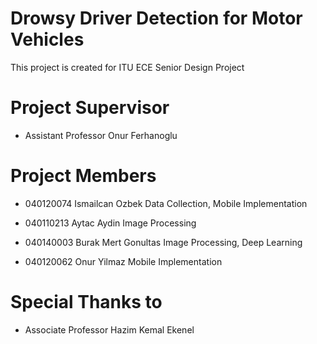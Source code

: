 # Drowsy Driver Detection for Motor Vehicles

This project is created for ITU ECE Senior Design Project

# Project Supervisor

* Assistant Professor Onur Ferhanoglu

# Project Members

* 040120074 Ismailcan Ozbek
Data Collection, Mobile Implementation

* 040110213 Aytac Aydin
Image Processing

* 040140003 Burak Mert Gonultas
Image Processing, Deep Learning

* 040120062 Onur Yilmaz
Mobile Implementation

# Special Thanks to

* Associate Professor Hazim Kemal Ekenel
